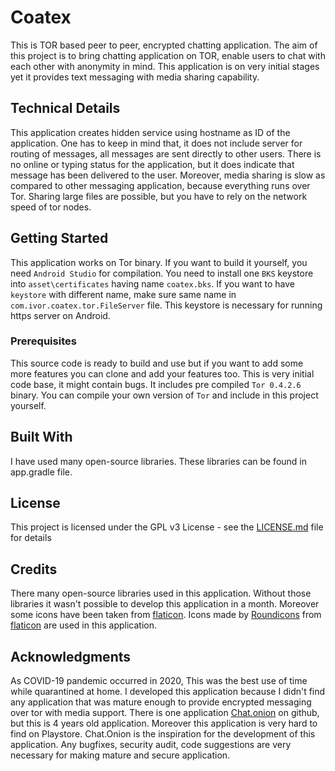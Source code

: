# Coatex

This is TOR based peer to peer, encrypted chatting application. The aim of this project is to bring chatting application on TOR, enable users to chat with each other with anonymity in mind. This application is on very initial stages yet it provides text messaging with media sharing capability.

## Technical Details

This application creates hidden service using hostname as ID of the application. One has to keep in mind that, it does not include server for routing of messages, all messages are sent directly to other users. There is no online or typing status for the application, but it does indicate that message has been delivered to the user. Moreover, media sharing is slow as compared to other messaging application, because everything runs over Tor. Sharing large files are possible, but you have to rely on the network speed of tor nodes.

## Getting Started

This application works on Tor binary. If you want to build it yourself, you need ```Android Studio``` for compilation. You need to install one ```BKS``` keystore into ```asset\certificates``` having name ```coatex.bks```. If you want to have ```keystore``` with different name, make sure same name in ```com.ivor.coatex.tor.FileServer``` file. This keystore is necessary for running https server on Android.

### Prerequisites

This source code is ready to build and use but if you want to add some more features you can clone and add your features too. This is very initial code base, it might contain bugs. It includes pre compiled ```Tor 0.4.2.6``` binary. You can compile your own version of ```Tor``` and include in this project yourself.

## Built With

I have used many open-source libraries. These libraries can be found in app.gradle file.

## License

This project is licensed under the GPL v3 License - see the [LICENSE.md](LICENSE.md) file for details

## Credits

There many open-source libraries used in this application. Without those libraries it wasn't possible to develop this application in a month. Moreover some icons have been taken from [flaticon](http://www.flaticon.com/). Icons made by [Roundicons](https://www.flaticon.com/authors/roundicons) from [flaticon](http://www.flaticon.com/) are used in this application.

## Acknowledgments

As COVID-19 pandemic occurred in 2020, This was the best use of time while quarantined at home. I developed this application because I didn't find any application that was mature enough to provide encrypted messaging over tor with media support. There is one application [Chat.onion](https://github.com/onionApps/Chat.onion) on github, but this is 4 years old application. Moreover this application is very hard to find on Playstore. Chat.Onion is the inspiration for the development of this application. Any bugfixes, security audit, code suggestions are very necessary for making mature and secure application.
